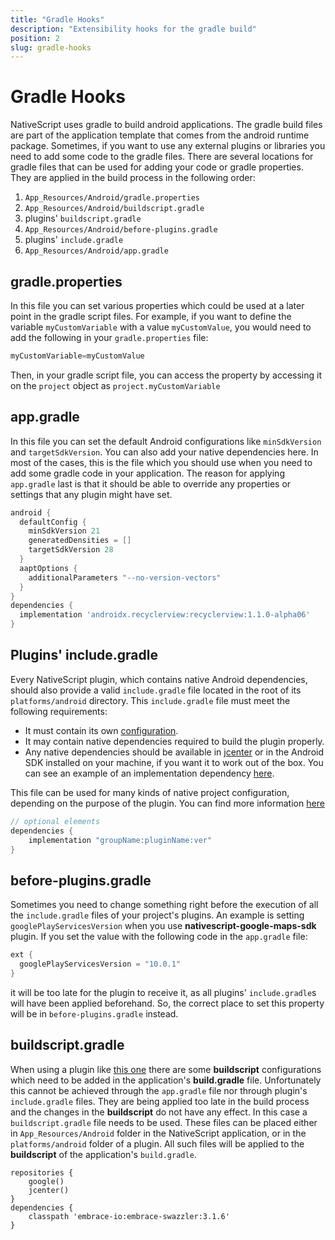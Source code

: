 ```yaml
---
title: "Gradle Hooks"
description: "Extensibility hooks for the gradle build"
position: 2
slug: gradle-hooks
---
```


# Gradle Hooks

NativeScript uses gradle to build android applications. The gradle build files are part of the application template that comes from the android runtime package. Sometimes, if you want to use any external plugins or libraries you need to add some code to the gradle files. There are several locations for gradle files that can be used for adding your code or gradle properties. They are applied in the build process in the following order:

1. `App_Resources/Android/gradle.properties`
2. `App_Resources/Android/buildscript.gradle`
3. plugins' `buildscript.gradle`
4. `App_Resources/Android/before-plugins.gradle`
5. plugins' `include.gradle`
6. `App_Resources/Android/app.gradle`

## gradle.properties

In this file you can set various properties which could be used at a later point in the gradle script files. For example, if you want to define the variable `myCustomVariable` with a value `myCustomValue`, you would need to add the following in your `gradle.properties` file:

```Groovy
myCustomVariable=myCustomValue
```
Then, in your gradle script file, you can access the property by accessing it on the `project` object as `project.myCustomVariable`

## app.gradle

In this file you can set the default Android configurations like `minSdkVersion` and `targetSdkVersion`. You can also add your native dependencies here. In most of the cases, this is the file which you should use when you need to add some gradle code in your application. The reason for applying `app.gradle` last is that it should be able to override any properties or settings that any plugin might have set.

```Groovy
android {
  defaultConfig {
    minSdkVersion 21
    generatedDensities = []
    targetSdkVersion 28
  }
  aaptOptions {
    additionalParameters "--no-version-vectors"
  }
}
dependencies {
  implementation 'androidx.recyclerview:recyclerview:1.1.0-alpha06'
}
```

## Plugins' include.gradle

Every NativeScript plugin, which contains native Android dependencies, should also provide a valid `include.gradle` file located in the root of its `platforms/android` directory. This `include.gradle` file must meet the following requirements:

* It must contain its own [configuration](http://developer.android.com/tools/building/configuring-gradle.html).
* It may contain native dependencies required to build the plugin properly.
* Any native dependencies should be available in [jcenter](https://bintray.com/bintray/jcenter) or in the Android SDK installed on your machine, if you want it to work out of the box. You can see an example of an implementation dependency [here](https://github.com/NativeScript/nativescript-facebook/blob/master/src/platforms/android/include.gradle).

This file can be used for many kinds of native project configuration, depending on the purpose of the plugin. You can find more information [here](http://developer.android.com/tools/building/configuring-gradle.html)

```Groovy
// optional elements
dependencies {
    implementation "groupName:pluginName:ver"
}
```

## before-plugins.gradle

Sometimes you need to change something right before the execution of all the `include.gradle` files of your project's plugins. An example is setting `googlePlayServicesVersion` when you use **nativescript-google-maps-sdk** plugin. If you set the value with the following code in the `app.gradle` file:

```Groovy
ext {
  googlePlayServicesVersion = "10.0.1"
}
```
it will be too late for the plugin to receive it, as all plugins' `include.gradle`s will have been applied beforehand. So, the correct place to set this property will be in `before-plugins.gradle` instead.

## buildscript.gradle

When using a plugin like [this one](https://docs.embrace.io/docs/android-integration-guide) there are some **buildscript** configurations which need to be added in the application's **build.gradle** file. Unfortunately this cannot be achieved through the `app.gradle` file nor through plugin's `include.gradle` files. They are being applied too late in the build process and the changes in the **buildscript** do not have any effect.
In this case a `buildscript.gradle` file needs to be used. These files can be placed either in `App_Resources/Android` folder in the NativeScript application, or in the `platforms/android` folder of a plugin. All such files will be applied to the **buildscript** of the application's `build.gradle`.

```Gradle
repositories {
    google()
    jcenter()
}
dependencies {
    classpath 'embrace-io:embrace-swazzler:3.1.6'
}
```
